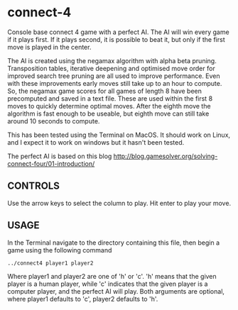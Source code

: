 # connect-4
Console base connect 4 game with a perfect AI. The AI will win every game if it plays first. If it plays second, it is possible to beat it, but only if the first move is played in the center.

The AI is created using the negamax algorithm with alpha beta pruning. Transposition tables, iterative deepening and optimised move order for improved search tree pruning are all used to improve performance. Even with these improvements early moves still take up to an hour to compute. So, the negamax game scores for all games of length 8 have been precomputed and saved in a text file. These are used within the first 8 moves to quickly determine optimal moves. After the eighth move the algorithm is fast enough to be useable, but eighth move can still take around 10 seconds to compute.

This has been tested using the Terminal on MacOS. It should work on Linux, and I expect it to work on windows but it hasn't been tested.

The perfect AI is based on this blog http://blog.gamesolver.org/solving-connect-four/01-introduction/

## CONTROLS
Use the arrow keys to select the column to play. Hit enter to play your move. 

## USAGE
In the Terminal navigate to the directory containing this file, then begin a game using the following command

`../connect4 player1 player2`

Where player1 and player2 are one of 'h' or 'c'. 'h' means that the given player is a human player, while 'c' indicates that the given player is a computer player, and the perfect AI will play. Both arguments are optional, where player1 defaults to 'c', player2 defaults to 'h'.
